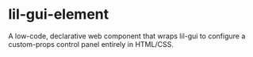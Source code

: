 # lil-gui-element
A low-code, declarative web component that wraps lil-gui to configure a custom-props control panel entirely in HTML/CSS.
